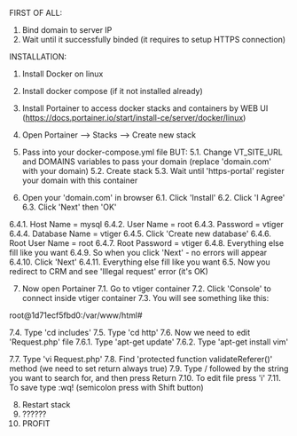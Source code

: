FIRST OF ALL:
1. Bind domain to server IP
2. Wait until it successfully binded (it requires to setup HTTPS connection)

INSTALLATION:

1. Install Docker on linux
2. Install docker compose (if it not installed already)
3. Install Portainer to access docker stacks and containers by WEB UI (https://docs.portainer.io/start/install-ce/server/docker/linux)
4. Open Portainer --> Stacks --> Create new stack

5. Pass into your docker-compose.yml file BUT:
5.1. Change VT_SITE_URL and DOMAINS variables to pass your domain (replace 'domain.com' with your domain)
5.2. Create stack
5.3. Wait until 'https-portal' register your domain with this container

6. Open your 'domain.com' in browser
6.1. Click 'Install'
6.2. Click 'I Agree'
6.3. Click 'Next' then 'OK'

6.4.1. Host Name = mysql
6.4.2. User Name = root
6.4.3. Password = vtiger
6.4.4. Database Name = vtiger
6.4.5. Click 'Create new database'
6.4.6. Root User Name = root
6.4.7. Root Password = vtiger
6.4.8. Everything else fill like you want
6.4.9. So when you click 'Next' - no errors will appear
6.4.10. Click 'Next'
6.4.11. Everything else fill like you want
6.5. Now you redirect to CRM and see 'Illegal request' error (it's OK)

7. Now open Portainer
7.1. Go to vtiger container
7.2. Click 'Console' to connect inside vtiger container
7.3. You will see something like this:

root@1d71ecf5fbd0:/var/www/html#

7.4. Type 'cd includes'
7.5. Type 'cd http'
7.6. Now we need to edit 'Request.php' file
7.6.1. Type 'apt-get update'
7.6.2. Type 'apt-get install vim'

7.7. Type 'vi Request.php'
7.8. Find 'protected function validateReferer()' method (we need to set return always true)
7.9. Type / followed by the string you want to search for, and then press Return
7.10. To edit file press 'i'
7.11. To save type :wq! (semicolon press with Shift button)

8. Restart stack
9. ??????
10. PROFIT
